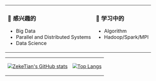 <table>
<tr valign="top">
<td>
  
### 💖 感兴趣的

- Big Data
- Parallel and Distributed Systems
- Data Science
</td>

<td>
  
### 🌱 学习中的

- Algorithm
- Hadoop/Spark/MPI
</td>
</tr>
</table>

<table border=0>
<tr valign="top">
<td>
  
[![ZekeTian's GitHub stats](https://github-readme-stats.zeketian.vercel.app/api?username=zeketian&count_private=true&show_icons=true)](https://github.com/ZekeTian)
</td>

<td>

[![Top Langs](https://github-readme-stats.zeketian.vercel.app/api/top-langs/?username=zeketian&layout=compact)](https://github.com/ZekeTian)

</td>
</tr>

</table>
